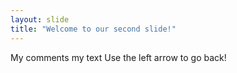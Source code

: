 ```yaml
---
layout: slide
title: "Welcome to our second slide!"
---
```

My comments my text
Use the left arrow to go back!
